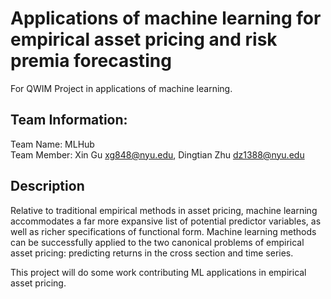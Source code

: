 # Applications of machine learning for empirical asset pricing and risk premia forecasting
For QWIM Project in applications of machine learning.
## Team Information:
Team Name: MLHub  
Team Member: Xin Gu xg848@nyu.edu, Dingtian Zhu dz1388@nyu.edu

## Description
Relative to traditional empirical methods in asset pricing, machine learning accommodates a far more expansive
list of potential predictor variables, as well as richer specifications of functional form. Machine learning methods
can be successfully applied to the two canonical problems of empirical asset pricing: predicting returns in the cross
section and time series.

This project will do some work contributing ML applications in empirical asset pricing.
